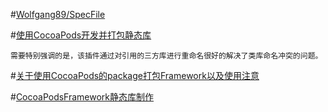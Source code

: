 #[Wolfgang89/SpecFile](https://github.com/Wolfgang89/SpecFile)

#[使用CocoaPods开发并打包静态库](http://www.cnblogs.com/brycezhang/p/4117180.html)
```
需要特别强调的是，该插件通过对引用的三方库进行重命名很好的解决了类库命名冲突的问题。
```

#[关于使用CocoaPods的package打包Framework以及使用注意](https://www.jianshu.com/p/611049483be4)

#[CocoaPodsFramework静态库制作](https://blog.csdn.net/bsn1928/article/details/51362802)